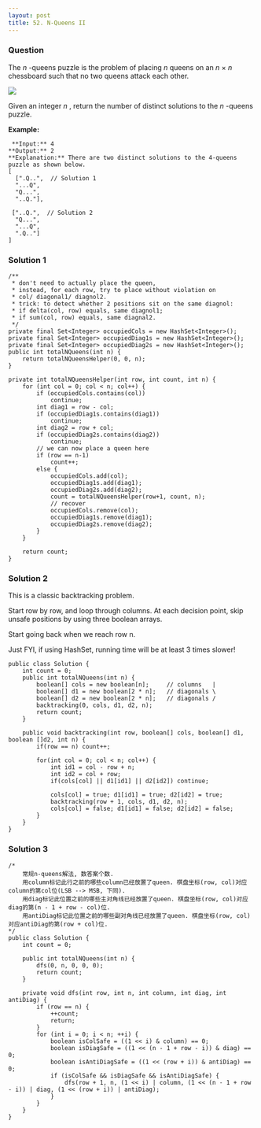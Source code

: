 ```yaml
---
layout: post
title: 52. N-Queens II
---
```

### Question
The _n_ -queens puzzle is the problem of placing _n_ queens on an _n_ × _n_
chessboard such that no two queens attack each other.

![](https://assets.leetcode.com/uploads/2018/10/12/8-queens.png)

Given an integer  _n_ , return the number of distinct solutions to the  _n_
-queens puzzle.

 **Example:**

    
    
     **Input:** 4
    **Output:** 2
    **Explanation:** There are two distinct solutions to the 4-queens puzzle as shown below.
    [
      [".Q..",  // Solution 1
      "...Q",
      "Q...",
      "..Q."],
    
     ["..Q.",  // Solution 2
      "Q...",
      "...Q",
      ".Q.."]
    ]
    

### Solution 1
    
    
    /**
     * don't need to actually place the queen,
     * instead, for each row, try to place without violation on
     * col/ diagonal1/ diagnol2.
     * trick: to detect whether 2 positions sit on the same diagnol:
     * if delta(col, row) equals, same diagnol1;
     * if sum(col, row) equals, same diagnal2.
     */
    private final Set<Integer> occupiedCols = new HashSet<Integer>();
    private final Set<Integer> occupiedDiag1s = new HashSet<Integer>();
    private final Set<Integer> occupiedDiag2s = new HashSet<Integer>();
    public int totalNQueens(int n) {
        return totalNQueensHelper(0, 0, n);
    }
    
    private int totalNQueensHelper(int row, int count, int n) {
        for (int col = 0; col < n; col++) {
            if (occupiedCols.contains(col))
                continue;
            int diag1 = row - col;
            if (occupiedDiag1s.contains(diag1))
                continue;
            int diag2 = row + col;
            if (occupiedDiag2s.contains(diag2))
                continue;
            // we can now place a queen here
            if (row == n-1)
                count++;
            else {
                occupiedCols.add(col);
                occupiedDiag1s.add(diag1);
                occupiedDiag2s.add(diag2);
                count = totalNQueensHelper(row+1, count, n);
                // recover
                occupiedCols.remove(col);
                occupiedDiag1s.remove(diag1);
                occupiedDiag2s.remove(diag2);
            }
        }
        
        return count;
    }


### Solution 2
This is a classic backtracking problem.

Start row by row, and loop through columns. At each decision point, skip
unsafe positions by using three boolean arrays.

Start going back when we reach row n.

Just FYI, if using HashSet, running time will be at least 3 times slower!

    
    
    public class Solution {
        int count = 0;
        public int totalNQueens(int n) {
            boolean[] cols = new boolean[n];     // columns   |
            boolean[] d1 = new boolean[2 * n];   // diagonals \
            boolean[] d2 = new boolean[2 * n];   // diagonals /
            backtracking(0, cols, d1, d2, n);
            return count;
        }
        
        public void backtracking(int row, boolean[] cols, boolean[] d1, boolean []d2, int n) {
            if(row == n) count++;
    
            for(int col = 0; col < n; col++) {
                int id1 = col - row + n;
                int id2 = col + row;
                if(cols[col] || d1[id1] || d2[id2]) continue;
                
                cols[col] = true; d1[id1] = true; d2[id2] = true;
                backtracking(row + 1, cols, d1, d2, n);
                cols[col] = false; d1[id1] = false; d2[id2] = false;
            }
        }
    }


### Solution 3
    
    
    /*
        常规n-queens解法, 数答案个数.
        用column标记此行之前的哪些column已经放置了queen. 棋盘坐标(row, col)对应column的第col位(LSB --> MSB, 下同).
        用diag标记此位置之前的哪些主对角线已经放置了queen. 棋盘坐标(row, col)对应diag的第(n - 1 + row - col)位.
        用antiDiag标记此位置之前的哪些副对角线已经放置了queen. 棋盘坐标(row, col)对应antiDiag的第(row + col)位.
    */
    public class Solution {
        int count = 0;
        
        public int totalNQueens(int n) {
            dfs(0, n, 0, 0, 0);
            return count;
        }
        
        private void dfs(int row, int n, int column, int diag, int antiDiag) {
            if (row == n) {
                ++count;
                return;
            }
            for (int i = 0; i < n; ++i) {
                boolean isColSafe = ((1 << i) & column) == 0;
                boolean isDiagSafe = ((1 << (n - 1 + row - i)) & diag) == 0;
                boolean isAntiDiagSafe = ((1 << (row + i)) & antiDiag) == 0;
                if (isColSafe && isDiagSafe && isAntiDiagSafe) {
                    dfs(row + 1, n, (1 << i) | column, (1 << (n - 1 + row - i)) | diag, (1 << (row + i)) | antiDiag);
                }
            }
        }
    }



